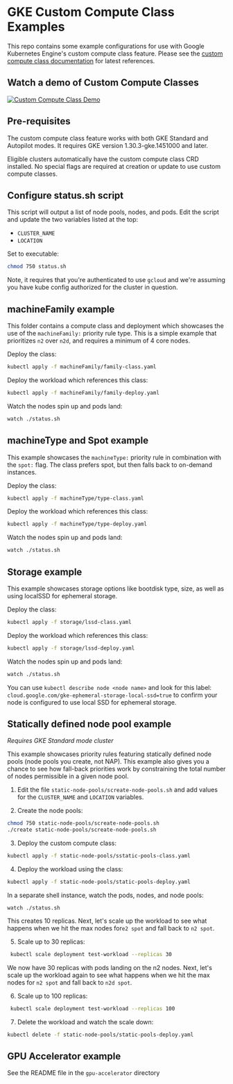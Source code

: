 # GKE Custom Compute Class Examples

This repo contains some example configurations for use with Google Kubernetes Engine's custom compute class feature. Please see the [custom compute class documentation](https://cloud.google.com/kubernetes-engine/docs/concepts/about-custom-compute-classes) for latest references.

## Watch a demo of Custom Compute Classes

[![Custom Compute Class Demo](https://img.youtube.com/vi/wxlE0FqeaNY/0.jpg)](https://www.youtube.com/watch?v=wxlE0FqeaNY)

## Pre-requisites
The custom compute class feature works with both GKE Standard and Autopilot modes. It requires GKE version 1.30.3-gke.1451000 and later.

Eligible clusters automatically have the custom compute class CRD installed. No special flags are required at creation or update to use custom compute classes.

## Configure status.sh script
This script will output a list of node pools, nodes, and pods. Edit the script and update the two variables listed at the top:
* `CLUSTER_NAME`
* `LOCATION`

Set to executable:
```bash
chmod 750 status.sh
```

Note, it requires that you're authenticated to use `gcloud` and we're assuming you have kube config authorized for the cluster in question.

## machineFamily example
This folder contains a compute class and deployment which showcases the use of the `machineFamily:` priority rule type. This is a simple example that prioritizes `n2` over `n2d`, and requires a minimum of 4 core nodes. 

Deploy the class:

```bash
kubectl apply -f machineFamily/family-class.yaml
```

Deploy the workload which references this class:

```bash
kubectl apply -f machineFamily/family-deploy.yaml
```

Watch the nodes spin up and pods land:
```bash
watch ./status.sh
```

## machineType and Spot example
This example showcases the `machineType:` priority rule in combination with the `spot:` flag. The class prefers spot, but then falls back to on-demand instances. 

Deploy the class:

```bash
kubectl apply -f machineType/type-class.yaml
```

Deploy the workload which references this class:

```bash
kubectl apply -f machineType/type-deploy.yaml
```

Watch the nodes spin up and pods land:
```bash
watch ./status.sh
```

## Storage example
This example showcases storage options like bootdisk type, size, as well as using localSSD for ephemeral storage. 

Deploy the class:

```bash
kubectl apply -f storage/lssd-class.yaml
```

Deploy the workload which references this class:

```bash
kubectl apply -f storage/lssd-deploy.yaml
```

Watch the nodes spin up and pods land:
```bash
watch ./status.sh
```

You can  use `kubectl describe node <node name>` and look for this label: `cloud.google.com/gke-ephemeral-storage-local-ssd=true` to confirm your node is configured to use local SSD for ephemeral storage.

## Statically defined node pool example
*Requires GKE Standard mode cluster* 

This example showcases priority rules featuring statically defined node pools (node pools you create, not NAP). This example also gives you a chance to see how fall-back priorities work by constraining the total number of nodes permissible in a given node pool. 

1. Edit the file `static-node-pools/screate-node-pools.sh` and add values for the `CLUSTER_NAME` and `LOCATION` variables. 

2. Create the node pools:

```bash
chmod 750 static-node-pools/screate-node-pools.sh
./create static-node-pools/screate-node-pools.sh
```

3. Deploy the custom compute class:
```bash
kubectl apply -f static-node-pools/sstatic-pools-class.yaml
```

4. Deploy the workload using the class:
```bash
kubectl apply -f static-node-pools/static-pools-deploy.yaml
```
In a separate shell instance, watch the pods, nodes, and node pools:
```
watch ./status.sh
```

This creates 10 replicas. Next, let's scale up the workload to see what happens when we hit the max nodes for`e2 spot` and fall back to `n2 spot`.

5. Scale up to 30 replicas:

```bash
 kubectl scale deployment test-workload --replicas 30
```

We now have 30 replicas with pods landing on the n2 nodes. Next, let's scale up the workload again to see what happens when we hit the max nodes for `n2 spot` and fall back to `n2d spot`.

6. Scale up to 100 replicas:

```bash
 kubectl scale deployment test-workload --replicas 100
```

7. Delete the workload and watch the scale down:
```bash
kubectl delete -f static-node-pools/static-pools-deploy.yaml
```

## GPU Accelerator example
See the README file in the `gpu-accelerator` directory